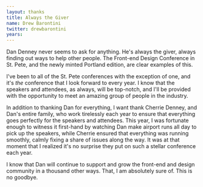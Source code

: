 ```yaml
---
layout: thanks
title: Always the Giver
name: Drew Barontini
twitter: drewbarontini
years:
---
```


Dan Denney never seems to ask for anything. He's always the giver, always finding out ways to help other people. The Front-end Design Conference in St. Pete, and the newly minted Portland edition, are clear examples of this.

I've been to all of the St. Pete conferences with the exception of one, and it's *the* conference that I look forward to every year.  I know that the speakers and attendees, as always, will be top-notch, and I'll be provided with the opportunity to meet an amazing group of people in the industry.

In addition to thanking Dan for everything, I want thank Cherrie Denney, and Dan's entire family, who work tirelessly each year to ensure that everything goes perfectly for the speakers and attendees. This year, I was fortunate enough to witness it first-hand by watching Dan make airport runs all day to pick up the speakers, while Cherrie ensured that everything was running smoothly, calmly fixing a share of issues along the way. It was at that moment that I realized it's no surprise they put on such a stellar conference each year.

I know that Dan will continue to support and grow the front-end and design community in a thousand other ways. That, I am absolutely sure of. This is no goodbye.
